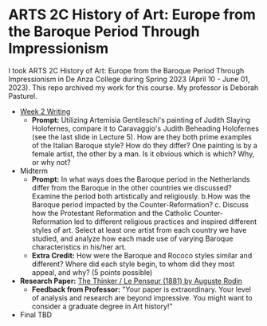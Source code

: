 # ARTS 2C History of Art: Europe from the Baroque Period Through Impressionism

I took ARTS 2C History of Art: Europe from the Baroque Period Through Impressionism in De Anza College during Spring 2023 (April 10 - June 01, 2023). This repo archived my work for this course. My professor is Deborah Pasturel.
* [Week 2 Writing](ARTS2CWeek2Writing.pdf)
  * **Prompt:** Utilizing Artemisia Gentileschi's painting of Judith Slaying Holofernes, compare it to Caravaggio's Judith Beheading Holofernes (see the last slide in Lecture 5). How are they both prime examples of the Italian Baroque style? How do they differ? One painting is by a female artist, the other by a man. Is it obvious which is which? Why, or why not? 
* Midterm
  * **Prompt:** In what ways does the Baroque period in the Netherlands differ from the Baroque in the other countries we discussed? Examine the period both artistically and religiously. b.How was the Baroque period impacted by the Counter-Reformation? c. Discuss how the Protestant Reformation and the Catholic Counter-Reformation led to different religious practices and inspired different styles of art. Select at least one artist from each country we have studied, and analyze how each made use of varying Baroque characteristics in his/her art.
  * **Extra Credit:** How were the Baroque and Rococo styles similar and different? Where did each style begin, to whom did they most appeal, and why? (5 points possible)
* **Research Paper:** [The Thinker / Le Penseur (1881) by Auguste Rodin](ARTS2CPaper.pdf)
  * **Feedback from Professor:** "Your paper is extraordinary. Your level of analysis and research are beyond impressive. You might want to consider a graduate degree in Art history!"
* Final TBD
